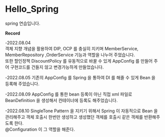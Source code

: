 # Hello_Spring

spring 연습입니다.  

**Record** 

-2022.08.04  
 객체 지향 개념을 활용하여 DIP, OCP 를 충실히 지키며 MemberService, MemberRepository ,OrderService 기능과 역할을 나누어 주었습니다.  
또한 할인정책 DiscountPolicy 를 유동적으로 바꿀 수 있게 AppConfig 를 만들어 주어 구현코드를 건들지 않고 변경가능하게 만들었습니다.

-2022.08.05
  기존의 AppConfig 를 Spring 을 통하여 DI 를 해줄 수 있게 Bean 을 등록해 주었습니다.

-2022.08.09
  AppConfig 를 통한 bean 등록이 아닌 직접 xml 파일로 BeanDefinition 을 생성해서 컨테이너에 등록도 해주었습니다.

-2022.08.10
  SingleTone Pattern 을 지키기 위해서 Spring 이 자동적으로 Bean 을 관리해주고 객체 호출시 한번만 생성하고 생성했던 객체를 호출시 같은 객체를 반환해주도록 한다.  
 @Configuration 이 그 역할을 해준다.